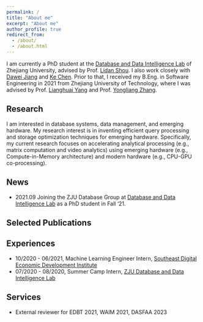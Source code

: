 ```yaml
---
permalink: /
title: "About me"
excerpt: "About me"
author_profile: true
redirect_from: 
  - /about/
  - /about.html
---
```

I am currently a PhD student at the [Database and Data Intelligence Lab](https://dilab-zju.github.io/) of Zhejiang University, advised by Prof. [Lidan Shou](https://scholar.google.com/citations?user=0OlITuIAAAAJ). I also work closely with [Dawei Jiang](https://scholar.google.com/citations?user=Y2MvjeMAAAAJ) and [Ke Chen](https://scholar.google.com/citations?user=cqfBLecAAAAJ). Prior to that, I received my B.Eng. in Software Engineering in 2021 from Zhejiang University of Technology, where I was advised by Prof. [Lianghuai Yang](https://www.researchgate.net/profile/Liang-Yang-39) and Prof. [Yongliang Zhang](https://ieeexplore.ieee.org/author/37599095900).

## Research

I am interested in database systems, data management, and emerging hardware. My research interest is in inventing efficient query processing and storage optimization techniques for emerging hardware. Specifically, my current research focuses on accelerating analytical processing (e.g., matrix computation and video analytics) using emerging hardware (e.g., Compute-in-Memory architecture) and modern hardware (e.g., CPU-GPU co-processing).

<!-- My current research is focused on [Array DBMS](https://en.wikipedia.org/wiki/Array_DBMS) and Compute-in-Memory (CIM) architecture, especially on improving query execution performance on emerging hardware. -->

## News

- 2021.09 Joining the ZJU Database Group at [Database and Data Intelligence Lab](https://dilab-zju.github.io/) as a PhD student in Fall ‘21.

## Selected Publications

## Experiences

- 10/2020 - 06/2021, Machine Learning Engineer Intern, [Southeast Digital Economic Development Institute](http://www.sdedi.org.cn/)
- 07/2020 - 08/2020, Summer Camp Intern, [ZJU Database and Data Intelligence Lab](https://dilab-zju.github.io/)

## Services

- External reviewer for EDBT 2021, WAIM 2021, DASFAA 2023
